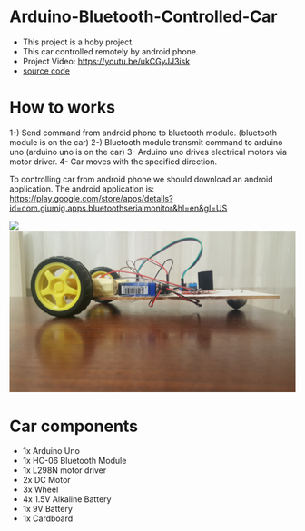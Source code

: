# Arduino-Bluetooth-Controlled-Car

* This project is a hoby project.
* This car controlled remotely by android phone.
* Project Video: https://youtu.be/ukCGyJJ3isk
* [source code](bluetooth_car.ino)

# How to works
1-) Send command from android phone to bluetooth module.
   (bluetooth module is on the car)
2-) Bluetooth module transmit command to arduino uno
   (arduino uno is on the car)
3- Arduino uno drives electrical motors via motor driver.
4- Car moves with the specified direction.

To controlling car from android phone we should download an android application.
The android application is: https://play.google.com/store/apps/details?id=com.giumig.apps.bluetoothserialmonitor&hl=en&gl=US

<img src="Images/Car1.jpg" width="800">
<img src="Images/Car2.jpg" width="800">

# Car components
* 1x Arduino Uno
* 1x HC-06 Bluetooth Module
* 1x L298N motor driver
* 2x DC Motor
* 3x Wheel
* 4x 1.5V Alkaline Battery
* 1x 9V Battery
* 1x Cardboard
